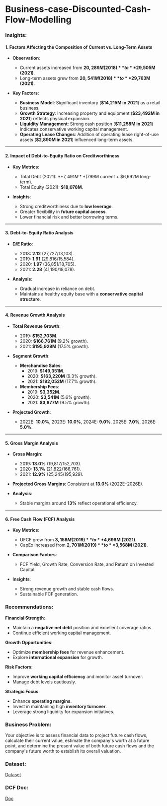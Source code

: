 # Business-case-Discounted-Cash-Flow-Modelling
### Insights: 
#### 1. Factors Affecting the Composition of Current vs. Long-Term Assets
- **Observation**:
  - Current assets increased from **$20,289M (2018)** to **$29,505M (2021)**.
  - Long-term assets grew from **$20,541M (2018)** to **$29,763M (2021)**.

- **Key Factors**:
  - **Business Model**: Significant inventory (**$14,215M in 2021**) as a retail business.
  - **Growth Strategy**: Increasing property and equipment (**$23,492M in 2021**) reflects physical expansion.
  - **Liquidity Management**: Strong cash position (**$11,258M in 2021**) indicates conservative working capital management.
  - **Operating Lease Changes**: Addition of operating lease right-of-use assets (**$2,890M in 2021**) influenced long-term assets.

---

#### 2. Impact of Debt-to-Equity Ratio on Creditworthiness
- **Key Metrics**:
  - Total Debt (2021): **$7,491M** ($799M current + $6,692M long-term).
  - Total Equity (2021): **$18,078M**.

- **Insights**:
  - Strong creditworthiness due to **low leverage**.
  - Greater flexibility in **future capital access**.
  - Lower financial risk and better borrowing terms.

---

#### 3. Debt-to-Equity Ratio Analysis
- **D/E Ratio**:
  - 2018: **2.12** (27,727/13,103).
  - 2019: **1.91** (29,816/15,584).
  - 2020: **1.97** (36,851/18,705).
  - 2021: **2.28** (41,190/18,078).

- **Analysis**:
  - Gradual increase in reliance on debt.
  - Maintains a healthy equity base with a **conservative capital structure**.

---

#### 4. Revenue Growth Analysis
- **Total Revenue Growth**:
  - 2019: **$152,703M**.
  - 2020: **$166,761M** (9.2% growth).
  - 2021: **$195,929M** (17.5% growth).

- **Segment Growth**:
  - **Merchandise Sales**:
    - 2019: **$149,351M**.
    - 2020: **$163,220M** (9.3% growth).
    - 2021: **$192,052M** (17.7% growth).
  - **Membership Fees**:
    - 2019: **$3,352M**.
    - 2020: **$3,541M** (5.6% growth).
    - 2021: **$3,877M** (9.5% growth).

- **Projected Growth**:
  - 2022E: **10.0%**, 2023E: **10.0%**, 2024E: **9.0%**, 2025E: **7.0%**, 2026E: **5.0%**.

---

#### 5. Gross Margin Analysis
- **Gross Margin**:
  - 2019: **13.0%** (19,817/152,703).
  - 2020: **13.1%** (21,822/166,761).
  - 2021: **12.9%** (25,245/195,929).

- **Projected Gross Margins**: Consistent at **13.0%** (2022E–2026E).

- **Analysis**:
  - Stable margins around **13%** reflect operational efficiency.

---

 #### 6. Free Cash Flow (FCF) Analysis
- **Key Metrics**:
  - UFCF grew from **$3,158M (2019)** to **$4,698M (2021)**.
  - CapEx increased from **$2,701M (2019)** to **$3,568M (2021)**.

- **Comparison Factors**:
  - FCF Yield, Growth Rate, Conversion Rate, and Return on Invested Capital.

- **Insights**:
  - Strong revenue growth and stable cash flows.
  - Sustainable FCF generation.

### Recommendations:
**Financial Strength**:
   - Maintain a **negative net debt** position and excellent coverage ratios.
   - Continue efficient working capital management.

 **Growth Opportunities**:
   - Optimize **membership fees** for revenue enhancement.
   - Explore **international expansion** for growth.

 **Risk Factors**:
   - Improve **working capital efficiency** and monitor asset turnover.
   - Manage debt levels cautiously.

 **Strategic Focus**:
   - Enhance **operating margins**.
   - Invest in maintaining high **inventory turnover**.
   - Leverage strong liquidity for expansion initiatives.
### Business Problem:


Your objective is to assess financial data to project future cash flows, calculate their current value, estimate the company's worth at a future point, and determine the present value of both future cash flows and the company's future worth to establish its overall valuation.
  
### Dataset:
[Dataset](https://github.com/AbhinavTalmale/Business-case-Discounted-Cash-Flow-Modelling-/tree/main/Dataset-%20Solved)

### DCF Doc:
[Doc](https://github.com/AbhinavTalmale/Business-case-Discounted-Cash-Flow-Modelling-/blob/main/Case%20Study%20DCF_Excel.pdf)
